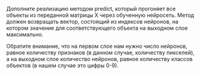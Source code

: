 Дополните реализацию методом predict, который прогоняет все объекты из переданной матрицы X через обученную нейросеть. 
Метод должен возвращать вектор, состоящий из индексов нейронов, на котором значение для соответствующего объекта на выходном 
слое максимально.

<div class="hint">
  Обратите внимание, что на первом слое нам нужно число нейронов, равное количеству признаков (в данном случае, количеству пикселей), а на выходном слое количество нейронов, равное количеству классов объектов (в нашем случае это цифры 0-9).
</div>